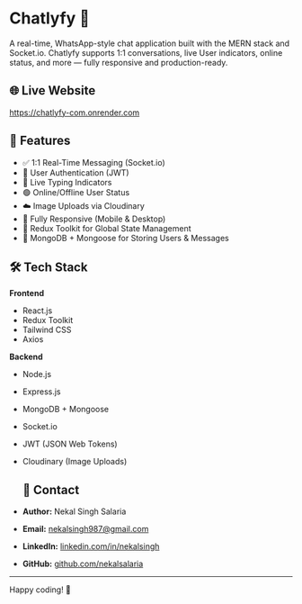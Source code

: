 # Chatlyfy 💬  
A real-time, WhatsApp-style chat application built with the MERN stack and Socket.io. Chatlyfy supports 1:1 conversations, live User indicators, online status, and more — fully responsive and production-ready.

## 🌐 Live Website

https://chatlyfy-com.onrender.com

## 🚀 Features

- ✅ 1:1 Real-Time Messaging (Socket.io)
- 🔐 User Authentication (JWT)
- 💬 Live Typing Indicators
- 🟢 Online/Offline User Status
- ☁️ Image Uploads via Cloudinary
- 📱 Fully Responsive (Mobile & Desktop)
- 🔄 Redux Toolkit for Global State Management
- 📁 MongoDB + Mongoose for Storing Users & Messages

## 🛠️ Tech Stack

**Frontend**  
- React.js  
- Redux Toolkit  
- Tailwind CSS  
- Axios

**Backend**  
- Node.js  
- Express.js  
- MongoDB + Mongoose  
- Socket.io  
- JWT (JSON Web Tokens)  
- Cloudinary (Image Uploads)

  ## 📧 Contact

- **Author:** Nekal Singh Salaria
- **Email:** [nekalsingh987@gmail.com](mailto:nekalsingh987@gmail.com)
- **LinkedIn:** [linkedin.com/in/nekalsingh](https://www.linkedin.com/in/nekalsingh)
- **GitHub:** [github.com/nekalsalaria](https://github.com/nekalsalaria/nekalsalaria)

---

Happy coding! 🚀
